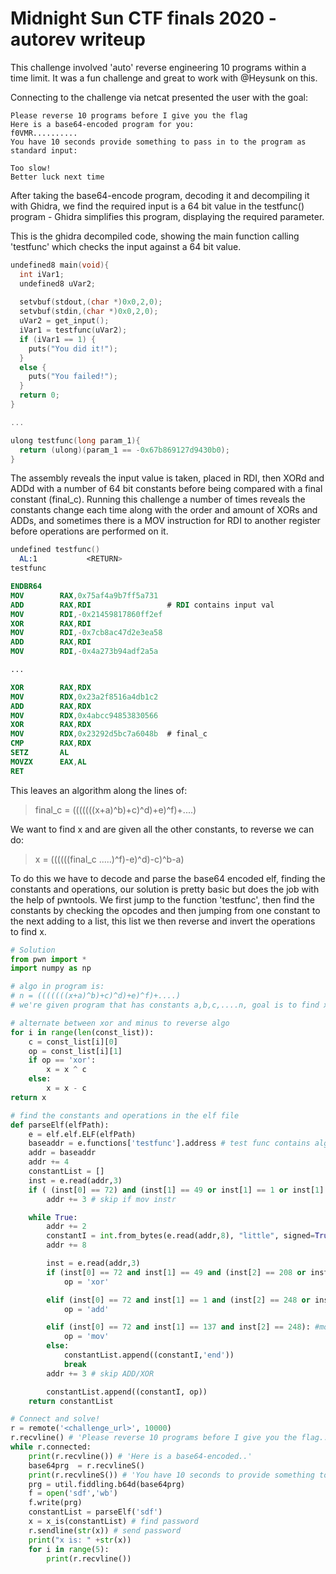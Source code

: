 # Midnight Sun CTF finals 2020 - autorev writeup 

This challenge involved 'auto' reverse engineering 10 programs within a time limit. It was a fun challenge and great to work with @Heysunk on this.

Connecting to the challenge via netcat presented the user with the goal:
```
Please reverse 10 programs before I give you the flag
Here is a base64-encoded program for you:
f0VMR..........
You have 10 seconds provide something to pass in to the program as standard input:

Too slow!
Better luck next time
```

After taking the base64-encode program, decoding it and decompiling it with Ghidra, we find the required input is a 64 bit value in the testfunc() program - 
Ghidra simplifies this program, displaying the required parameter.

This is the ghidra decompiled code, showing the main function calling 'testfunc' which checks the input against a 64 bit value.
```c
undefined8 main(void){
  int iVar1;
  undefined8 uVar2;
  
  setvbuf(stdout,(char *)0x0,2,0);
  setvbuf(stdin,(char *)0x0,2,0);
  uVar2 = get_input();
  iVar1 = testfunc(uVar2);
  if (iVar1 == 1) {
    puts("You did it!");
  }
  else {
    puts("You failed!");
  }
  return 0;
}

...

ulong testfunc(long param_1){
  return (ulong)(param_1 == -0x67b869127d9430b0);
}
```

The assembly reveals the input value is taken, placed in RDI, then XORd and ADDd with a number of 64 bit constants before being compared with a final constant (final_c). Running this challenge a number of times reveals the constants change each time along with the order and amount of XORs and ADDs, and sometimes there is a MOV instruction for RDI to another register before operations are performed on it.

```nasm
undefined testfunc()
  AL:1           <RETURN>
testfunc

ENDBR64
MOV        RAX,0x75af4a9b7ff5a731
ADD        RAX,RDI                 # RDI contains input val
MOV        RDI,-0x21459817860ff2ef
XOR        RAX,RDI
MOV        RDI,-0x7cb8ac47d2e3ea58
ADD        RAX,RDI
MOV        RDI,-0x4a273b94adf2a5a

...

XOR        RAX,RDX
MOV        RDX,0x23a2f8516a4db1c2
ADD        RAX,RDX
MOV        RDX,0x4abcc94853830566
XOR        RAX,RDX
MOV        RDX,0x23292d5bc7a6048b  # final_c
CMP        RAX,RDX
SETZ       AL
MOVZX      EAX,AL
RET
```

This leaves an algorithm along the lines of:
> final_c = (((((((x+a)^b)+c)^d)+e)^f)+....)

We want to find x and are given all the other constants, to reverse we can do:
>x = ((((((final_c .....)^f)-e)^d)-c)^b-a)


To do this we have to decode and parse the base64 encoded elf, finding the constants and operations, our solution is pretty basic but does the job with the help of pwntools. We first jump to the function 'testfunc', then find the constants by checking the opcodes and then jumping from one constant to the next adding to a list, this list we then reverse and invert the operations to find x.
```python
# Solution
from pwn import *
import numpy as np

# algo in program is:
# n = (((((((x+a)^b)+c)^d)+e)^f)+....)
# we're given program that has constants a,b,c,....n, goal is to find x

# alternate between xor and minus to reverse algo
for i in range(len(const_list)):
    c = const_list[i][0]
    op = const_list[i][1]
    if op == 'xor':
        x = x ^ c
    else:
        x = x - c
return x

# find the constants and operations in the elf file
def parseElf(elfPath):
    e = elf.elf.ELF(elfPath)
    baseaddr = e.functions['testfunc'].address # test func contains algo
    addr = baseaddr
    addr += 4
    constantList = []
    inst = e.read(addr,3)
    if ( (inst[0] == 72) and (inst[1] == 49 or inst[1] == 1 or inst[1] == 137) and (inst[2] == 208 or inst[2] == 248)): # check opcodes
        addr += 3 # skip if mov instr

    while True:
        addr += 2
        constantI = int.from_bytes(e.read(addr,8), "little", signed=True)
        addr += 8

        inst = e.read(addr,3)
        if (inst[0] == 72 and inst[1] == 49 and (inst[2] == 208 or inst[2] == 248) ): #xor
            op = 'xor'

        elif (inst[0] == 72 and inst[1] == 1 and (inst[2] == 248 or inst[2] == 208)): #add
            op = 'add'

        elif (inst[0] == 72 and inst[1] == 137 and inst[2] == 248): #mov
            op = 'mov'
        else:
            constantList.append((constantI,'end'))
            break
        addr += 3 # skip ADD/XOR

        constantList.append((constantI, op))
    return constantList

# Connect and solve!
r = remote('<challenge_url>', 10000)
r.recvline() # 'Please reverse 10 programs before I give you the flag...'
while r.connected:
    print(r.recvline()) # 'Here is a base64-encoded..'
    base64prg  = r.recvlineS()
    print(r.recvlineS()) # 'You have 10 seconds to provide something to pass in..'
    prg = util.fiddling.b64d(base64prg)
    f = open('sdf','wb')
    f.write(prg)
    constantList = parseElf('sdf')
    x = x_is(constantList) # find password
    r.sendline(str(x)) # send password
    print("x is: " +str(x))
    for i in range(5):
        print(r.recvline())
```
